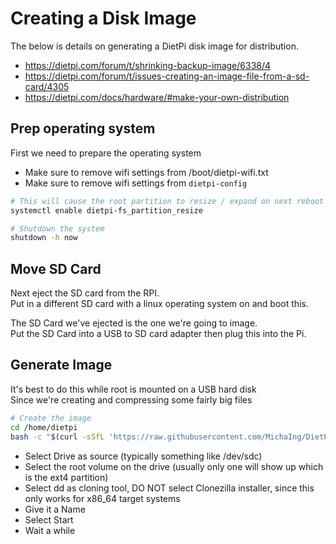 # Creating a Disk Image

The below is details on generating a DietPi disk image for distribution.

  * https://dietpi.com/forum/t/shrinking-backup-image/6338/4
  * https://dietpi.com/forum/t/issues-creating-an-image-file-from-a-sd-card/4305
  * https://dietpi.com/docs/hardware/#make-your-own-distribution

## Prep operating system

First we need to prepare the operating system

  * Make sure to remove wifi settings from /boot/dietpi-wifi.txt
  * Make sure to remove wifi settings from `dietpi-config`


```sh
# This will cause the root partition to resize / expand on next reboot
systemctl enable dietpi-fs_partition_resize

# Shutdown the system
shutdown -h now
```

## Move SD Card

Next eject the SD card from the RPI.  
Put in a different SD card with a linux operating system on and boot this.

The SD Card we've ejected is the one we're going to image.  
Put the SD Card into a USB to SD card adapter then plug this into the Pi.

## Generate Image

It's best to do this while root is mounted on a USB hard disk  
Since we're creating and compressing some fairly big files

```sh
# Create the image
cd /home/dietpi
bash -c "$(curl -sSfL 'https://raw.githubusercontent.com/MichaIng/DietPi/master/.build/images/dietpi-imager')"
```

  * Select Drive as source (typically something like /dev/sdc)
  * Select the root volume on the drive (usually only one will show up which is the ext4 partition)
  * Select dd as cloning tool, DO NOT select Clonezilla installer, since this only works for x86_64 target systems
  * Give it a Name
  * Select Start
  * Wait a while
